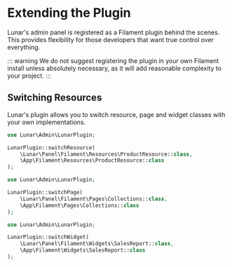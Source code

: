 # Extending the Plugin

Lunar's admin panel is registered as a Filament plugin behind the scenes. This provides flexibility for those developers
that want true control over everything.

::: warning
We do not suggest registering the plugin in your own Filament install unless absolutely necessary, as it will add 
reasonable complexity to your project.
:::

## Switching Resources

Lunar's plugin allows you to switch resource, page and widget classes with your own implementations.

```php
use Lunar\Admin\LunarPlugin;

LunarPlugin::switchResource(
    \Lunar\Panel\Filament\Resources\ProductResource::class,
    \App\Filament\Resources\ProductResource::class
);
```

```php
use Lunar\Admin\LunarPlugin;

LunarPlugin::switchPage(
    \Lunar\Panel\Filament\Pages\Collections::class,
    \App\Filament\Pages\Collections::class
);
```

```php
use Lunar\Admin\LunarPlugin;

LunarPlugin::switchWidget(
    \Lunar\Panel\Filament\Widgets\SalesReport::class,
    \App\Filament\Widgets\SalesReport::class
);
```
